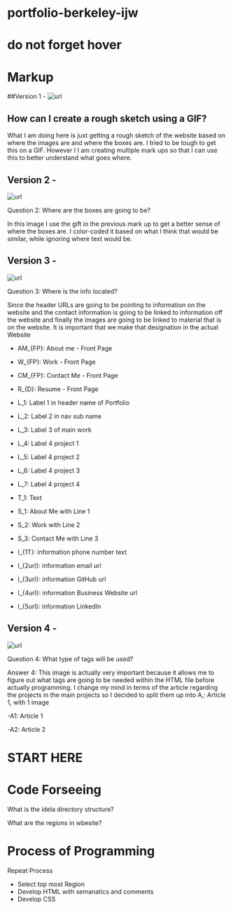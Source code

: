 # portfolio-berkeley-ijw



# do not forget hover


# Markup

##Version 1 - 
![url](v1.jpg)

## How can I create a rough sketch using a GIF?

What I am doing here is just getting a rough sketch of the website based on where the images are and where the boxes are. I tried to be tough to get this on a GIF. However I I am creating multiple mark ups so that I can use this to better understand what goes where.


## Version 2 - 

![url](v2.jpg)

Question 2: Where are the boxes are going to be?

In this image I use the gift in the previous mark up to get a better sense of where the boxes are. I color-coded it based on what I think that would be similar, while ignoring where text would be.



## Version 3 - 

![url](v3.jpg)


Question 3: Where is the info located?

Since the header URLs are going to be pointing to information on the website and the contact information is going to be linked to information off the website and finally the images are going to be linked to material that is on the website. It is important that we make that designation in the actual Website

- AM_{FP}: About me - Front Page
- W_{FP}: Work - Front Page
- CM_{FP}: Contact Me - Front Page
- R_{D}: Resume - Front Page


- L_1: Label 1 in header name of Portfolio
- L_2: Label 2 in nav sub name 
- L_3: Label 3 of main work
- L_4: Label 4 project 1
- L_5: Label 4 project 2
- L_6: Label 4 project 3
- L_7: Label 4 project 4

- T_1: Text

- S_1: About Me with Line 1
- S_2: Work with Line 2
- S_3: Contact Me with Line 3

- I_{1T}:  information phone number text
- I_{2url}:  information email url
- I_{3url}:  information GitHub url
- I_{4url}:  information Business Website url
- I_{5url}:  information LinkedIn



## Version 4 - 

![url](v4.jpg)

Question 4: What type of tags will be used?

Answer 4: This image is actually very important because it allows me to figure out what tags are going to be needed within the HTML file before actually programming. I change my mind in terms of the article regarding the projects in the main projects so I decided to split them up into A,: Article 1, with 1 image

-A1: Article 1

-A2: Article 2


# START HERE
# Code Forseeing
What is the idela directory structure?

What are the regions in wbesite?

# Process of Programming
Repeat Process
- Select top most Region
- Develop HTML with semanatics and comments
- Develop CSS

